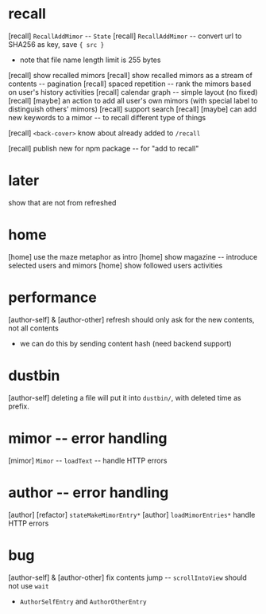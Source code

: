 # recall

[recall] `RecallAddMimor` -- `State`
[recall] `RecallAddMimor` -- convert url to SHA256 as key, save `{ src }`

- note that file name length limit is 255 bytes

[recall] show recalled mimors
[recall] show recalled mimors as a stream of contents -- pagination
[recall] spaced repetition -- rank the mimors based on user's history activities
[recall] calendar graph -- simple layout (no fixed)
[recall] [maybe] an action to add all user's own mimors (with special label to distinguish others' mimors)
[recall] support search
[recall] [maybe] can add new keywords to a mimor -- to recall different type of things

[recall] `<back-cover>` know about already added to `/recall`

[recall] publish new for npm package -- for "add to recall"

# later

show that are not from refreshed

# home

[home] use the maze metaphor as intro
[home] show magazine -- introduce selected users and mimors
[home] show followed users activities

# performance

[author-self] & [author-other] refresh should only ask for the new contents, not all contents

- we can do this by sending content hash (need backend support)

# dustbin

[author-self] deleting a file will put it into `dustbin/`, with deleted time as prefix.

# mimor -- error handling

[mimor] `Mimor` -- `loadText` -- handle HTTP errors

# author -- error handling

[author] [refactor] `stateMakeMimorEntry*`
[author] `loadMimorEntries*` handle HTTP errors

# bug

[author-self] & [author-other] fix contents jump -- `scrollIntoView` should not use `wait`

- `AuthorSelfEntry` and `AuthorOtherEntry`
